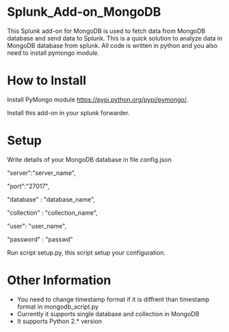 # Splunk_Add-on_MongoDB
This Splunk add-on for MongoDB is used to fetch data from MongoDB database and send data to Splunk. This is a quick solution to analyze data in MongoDB database from splunk. All code is written in python and you also need to install pymongo module.

How to Install
===============
Install PyMongo module https://pypi.python.org/pypi/pymongo/.

Install this add-on in your splunk forwarder.


Setup
================
Write details of your MongoDB database in file config.json

"server":"server_name", 

 "port":"27017", 
 
  "database" : "database_name",
  
 "collection" : "collection_name",
 
 "user": "user_name",
 
 "password" : "passwd"
 
Run script setup.py, this script setup your configuration.

Other Information
=================
* You need to change timestamp format if it is diffrent than timestamp format in mongodb_script.py
* Currently it supports single database and collection in MongoDB
* It supports Python 2.* version
